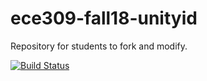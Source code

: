 # ece309-fall18-unityid
Repository for students to fork and modify.

[![Build Status](https://travis-ci.org/jamesmtuck/ece309-fall18-crburke3.svg?branch=master)](https://travis-ci.org/jamesmtuck/ece309-fall18-unityid)

